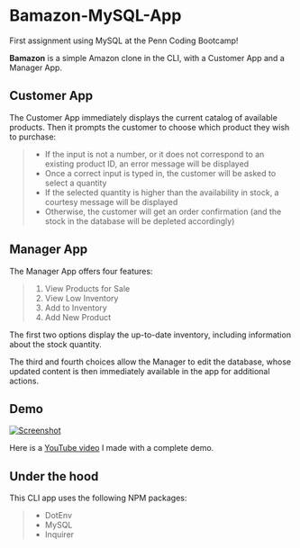 # Bamazon-MySQL-App

First assignment using MySQL at the Penn Coding Bootcamp!

__Bamazon__ is a simple Amazon clone in the CLI, with a Customer App and a Manager App.


## Customer App

The Customer App immediately displays the current catalog of available products. Then it prompts the customer to choose which product they wish to purchase:

> + If the input is not a number, or it does not correspond to an existing product ID, an error message will be displayed
> + Once a correct input is typed in, the customer will be asked to select a quantity
> + If the selected quantity is higher than the availability in stock, a courtesy message will be displayed
> + Otherwise, the customer will get an order confirmation (and the stock in the database will be depleted accordingly)

## Manager App

The Manager App offers four features:

> 1. View Products for Sale
> 2. View Low Inventory
> 3. Add to Inventory
> 4. Add New Product

The first two options display the up-to-date inventory, including information about the stock quantity.

The third and fourth choices allow the Manager to edit the database, whose updated content is then immediately available in the app for additional actions.

## Demo

[![Screenshot](https://raw.githubusercontent.com/stepicker/Bamazon-MySQL-App/master/video-screenshot.png)](https://youtu.be/S1SrbwpMeeI)

Here is a [YouTube video](https://youtu.be/S1SrbwpMeeI) I made with a complete demo.

## Under the hood

This CLI app uses the following NPM packages:

> + DotEnv
> + MySQL
> + Inquirer
